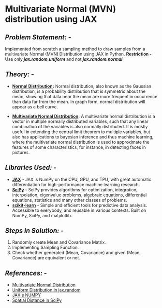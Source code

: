 # Multivariate Normal (MVN) distribution using JAX

## *Problem Statement: -*
Implemented from scratch a sampling method to draw samples from a multivariate Normal (MVN) Distribution using JAX in Python.
**Restriction -** Use only ***jax.random.uniform*** and not ***jax.random.normal***

## *Theory: -*

* **[Normal Distribution](https://www.investopedia.com/terms/n/normaldistribution.asp):** Normal distribution, also known as the Gaussian distribution, is a probability distribution that is symmetric about the mean, showing that data near the mean are more frequent in occurrence than data far from the mean. In graph form, normal distribution will appear as a bell curve.

* **[Multivariate Normal Distribution](https://brilliant.org/wiki/multivariate-normal-distribution/):** A multivariate normal distribution is a vector in multiple normally distributed variables, such that any linear combination of the variables is also normally distributed. It is mostly useful in extending the central limit theorem to multiple variables, but also has applications to bayesian inference and thus machine learning, where the multivariate normal distribution is used to approximate the features of some characteristics; for instance, in detecting faces in pictures.

## *Libraries Used: -*
* **[JAX](https://jax.readthedocs.io/en/latest/notebooks/quickstart.html)** - JAX is NumPy on the CPU, GPU, and TPU, with great automatic differentiation for high-performance machine learning research.
* **[SciPy](https://scipy.org/)** - SciPy provides algorithms for optimization, integration, interpolation, eigenvalue problems, algebraic equations, differential equations, statistics and many other classes of problems.
* **[scikit-learn](https://scikit-learn.org/stable/)** - Simple and efficient tools for predictive data analysis. Accessible to everybody, and reusable in various contexts. Built on NumPy, SciPy, and matplotlib.

## *Steps in Solution: -*
1. Randomly create Mean and Covariance Matrix.
2. Implementing Sampling Function.
3. Check whether generated (Mean, Covariance) and given (Mean, Covariance) are equivalent or not.

## *References: -*
* [Multivariate Normal Distribution](https://en.wikipedia.org/wiki/Multivariate_normal_distribution)
* [Uniform Distribution in jax.random](https://jax.readthedocs.io/en/latest/_autosummary/jax.random.uniform.html)
* [JAX's NUMPY](https://jax.readthedocs.io/en/latest/jax.numpy.html)
* [Spatial Distance in SciPy](https://docs.scipy.org/doc/scipy/reference/spatial.distance.html)
